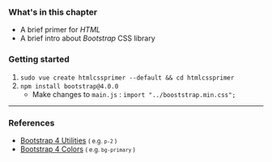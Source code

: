 ### What's in this chapter
- A brief primer for *HTML*
- A brief intro about *Bootstrap* CSS library

### Getting started 
1. ```sudo vue create htmlcssprimer --default && cd htmlcssprimer```
2. ```npm install bootstrap@4.0.0```
    - Make changes to ```main.js``` : ```import "../booststrap.min.css";```

----------

### References
- [Bootstrap 4 Utilities](https://www.w3schools.com/bootstrap4/bootstrap_utilities.asp)  <small>( e.g. ```p-2``` )</small>
- [Bootstrap 4 Colors](https://www.w3schools.com/bootstrap4/bootstrap_colors.asp)  <small>( e.g. ```bg-primary``` )</small>
